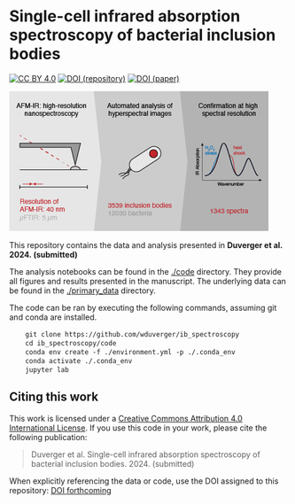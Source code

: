 # Single-cell infrared absorption spectroscopy of bacterial inclusion bodies

[![CC BY 4.0][cc-by-shield]][cc-by-link]
[![DOI (repository)][doi-repo-shield]][doi-repo-link]
[![DOI (paper)][doi-paper-shield]][doi-paper-link]

![Abstract Graphic](./figures/abstract%20graphic.png)

This repository contains the data and analysis presented in **Duverger et al. 2024. (submitted)**

The analysis notebooks can be found in the [./code]() directory. They provide all figures and results presented in the manuscript. The underlying data can be found in the [./primary_data]() directory.

The code can be ran by executing the following commands, assuming git and conda are installed.

```
    git clone https://github.com/wduverger/ib_spectroscopy
    cd ib_spectroscopy/code
    conda env create -f ./environment.yml -p ./.conda_env
    conda activate ./.conda_env
    jupyter lab
```

## Citing this work

This work is licensed under a
[Creative Commons Attribution 4.0 International License][cc-by-link].
If you use this code in your work, please cite the following publication:

> Duverger et al. Single-cell infrared absorption spectroscopy of bacterial inclusion bodies. 2024. (submitted)

When explicitly referencing the data or code, use the DOI assigned to this repository: [DOI forthcoming][doi-repo-link]

[cc-by-link]:       http://creativecommons.org/licenses/by/4.0/
[cc-by-image]:      https://i.creativecommons.org/l/by/4.0/88x31.png
[cc-by-shield]:     https://img.shields.io/badge/License-CC%20BY%204.0-tomato.svg
[doi-paper-shield]: https://img.shields.io/badge/DOI%20(paper)-forthcoming-tomato
[doi-repo-shield]:  https://img.shields.io/badge/DOI%20(repository)-forthcoming-tomato
[doi-paper-link]:   https://doi.org/forthcoming
[doi-repo-link]:    https://doi.org/forthcoming